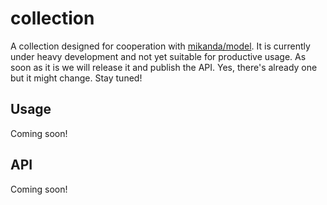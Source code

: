 
# collection

  A collection designed for cooperation with
  [mikanda/model](https://github.com/mikanda/model). It is currently under
  heavy development and not yet suitable for productive usage. As soon as it is
  we will release it and publish the API. Yes, there's already one but it might
  change. Stay tuned!

## Usage

  Coming soon!

## API

  Coming soon!

